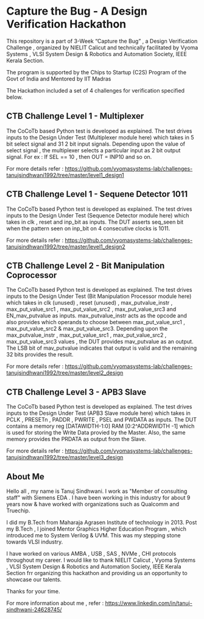 # Capture the Bug - A Design Verification Hackathon

This repository is a part of 3-Week “Capture the Bug” , a Design Verification Challenge , organized by NIELIT  Calicut and technically facilitated by  Vyoma Systems , VLSI System Design & Robotics and Automation Society, IEEE Kerala Section.

The program is supported  by the Chips to Startup (C2S) Program of the Govt of India and Mentored by IIT Madras 

The Hackathon included a set of 4 challenges for verification specified below.

## CTB Challenge Level 1 - Multiplexer 

The CoCoTb based Python test is developed as explained. The test drives inputs to the Design Under Test (Multiplexer module here) which takes in 5 bit select signal and 31 2 bit input signals. Depending upon the value of select signal , the multiplexer selects a particular input as 2 bit output signal. For ex : If SEL == 10 , then OUT = INP10 and so on.

For more details refer : https://github.com/vyomasystems-lab/challenges-tanujsindhwani1992/tree/master/level1_design1

## CTB Challenge Level 1 - Sequene Detector 1011

The CoCoTb based Python test is developed as explained. The test drives inputs to the Design Under Test (Sequence Detector module here) which takes in clk , reset and inp_bit as inputs. The DUT asserts seq_seen bit when the pattern seen on inp_bit on 4 consecutive clocks is 1011.

For more details refer : https://github.com/vyomasystems-lab/challenges-tanujsindhwani1992/tree/master/level1_design2

## CTB Challenge Level 2 - Bit Manipulation Coprocessor

The CoCoTb based Python test is developed as explained. The test drives inputs to the Design Under Test (Bit Manipulation Processor module here) which takes in clk (unused) , reset (unused) , max_putvalue_instr , max_put_value_src1 , max_put_value_src2 , max_put_value_src3 and EN_mav_putvalue as inputs. max_putvalue_instr acts as the opcode and also provides which operands to choose between max_put_value_src1 , max_put_value_src2 & max_put_value_src3. Depending upon the max_putvalue_instr , max_put_value_src1 , max_put_value_src2 , max_put_value_src3 values , the DUT provides mav_putvalue as an output. The LSB bit of mav_putvalue indicates that output is valid and the remaining 32 bits provides the result.

For more details refer : https://github.com/vyomasystems-lab/challenges-tanujsindhwani1992/tree/master/level2_design

## CTB Challenge Level 3 - APB3 Slave

The CoCoTb based Python test is developed as explained. The test drives inputs to the Design Under Test (APB3 Slave module here) which takes in PCLK , PRESETn , PADDR , PWRITE , PSEL and PWDATA as inputs. The DUT contains a memory reg [DATAWIDTH-1:0] RAM [0:2^ADDRWIDTH -1] which is used for storing the Write Data provied by the Master. Also, the same memory provides the PRDATA as output from the Slave.

For more details refer : https://github.com/vyomasystems-lab/challenges-tanujsindhwani1992/tree/master/level3_design

## About Me

Hello all , my name is Tanuj Sindhwani. I work as "Member of consulting staff" with Siemens EDA .
I have been working in this industry for about 9 years now & have worked with organizations such as Qualcomm and Truechip.

I did my B.Tech from Maharaja Agrasen Institute of technology in 2013.
Post my B.Tech , I joined Mentor Graphics Higher Education Program , which introduced me to System Verilog & UVM.
This was my stepping stone towards VLSI industry.

I have worked on various AMBA , USB , SAS , NVMe , CHI protocols throughout my career.
I would like to thank NIELIT  Calicut , Vyoma Systems , VLSI System Design & Robotics and Automation Society, IEEE Kerala Section frr organizing this hackathon and providing us an opportunity to showcase our talents.

Thanks for your time.

For more information about me , refer : https://www.linkedin.com/in/tanuj-sindhwani-24628745/

